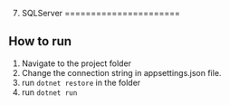 ﻿7. SQLServer
======================

## How to run

1. Navigate to the project folder
2. Change the connection string in appsettings.json file.
3. run `dotnet restore` in the folder
4. run `dotnet run`